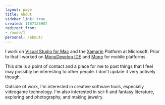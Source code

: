 ```yaml
---
layout: page
title: About
sidebar_link: true
created: 1107125907
redirect_from:
- /node/1
personal: /about/
---
```

I work on [Visual Studio for Mac](https://visualstudio.microsoft.com/vs/mac/) and the [Xamarin](http://xamarin.com) Platform at Microsoft. Prior to that I worked on <a href="http://monodevelop.com">MonoDevelop IDE</a> and <a href="http://www.mono-project.com">Mono</a> for mobile platforms.

This site is a point of contact and a place for me to post things that I feel may possibly be interesting to other people. I don't update it very actively though.

Outside of work, I'm interested in creative software tools, especially videogame technology. I'm also interested in sci-fi and fantasy literature, exploring and photography, and making jewelry.
